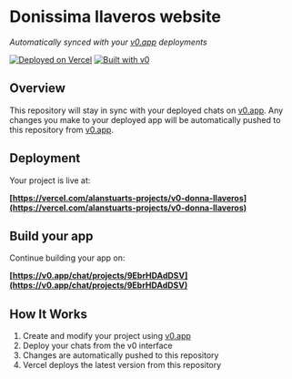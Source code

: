 # Donissima llaveros website

*Automatically synced with your [v0.app](https://v0.app) deployments*

[![Deployed on Vercel](https://img.shields.io/badge/Deployed%20on-Vercel-black?style=for-the-badge&logo=vercel)](https://vercel.com/alanstuarts-projects/v0-donna-llaveros)
[![Built with v0](https://img.shields.io/badge/Built%20with-v0.app-black?style=for-the-badge)](https://v0.app/chat/projects/9EbrHDAdDSV)

## Overview

This repository will stay in sync with your deployed chats on [v0.app](https://v0.app).
Any changes you make to your deployed app will be automatically pushed to this repository from [v0.app](https://v0.app).

## Deployment

Your project is live at:

**[https://vercel.com/alanstuarts-projects/v0-donna-llaveros](https://vercel.com/alanstuarts-projects/v0-donna-llaveros)**

## Build your app

Continue building your app on:

**[https://v0.app/chat/projects/9EbrHDAdDSV](https://v0.app/chat/projects/9EbrHDAdDSV)**

## How It Works

1. Create and modify your project using [v0.app](https://v0.app)
2. Deploy your chats from the v0 interface
3. Changes are automatically pushed to this repository
4. Vercel deploys the latest version from this repository
